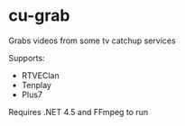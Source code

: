 # cu-grab
Grabs videos from some tv catchup services

Supports:
+ RTVEClan
+ Tenplay
+ Plus7
	
Requires .NET 4.5 and FFmpeg to run

